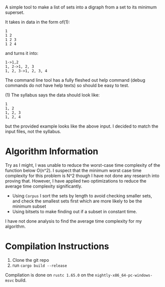 A simple tool to make a list of sets into a digraph from a set to its minimum superset. 

It takes in data in the form of(1):
```
1
1 2
1 2 3
1 2 4
```

and turns it into:
```
1->1,2
1, 2->1, 2, 3
1, 2, 3->1, 2, 3, 4
```
The command line tool has a fully fleshed out help command (debug commands do not have help texts) so should be easy to test.

(1) The syllabus says the data should look like:
```
1
1, 2
1, 2, 3
1, 2, 4
```
but the provided example looks like the above input. I decided to match the input files, not the syllabus.

# Algorithm Information
Try as I might, I was unable to reduce the worst-case time complexity of the function below O(n^2). I suspect that the minimum
worst case time complexity for this problem is N^2 though I have not done any research into proving that.
However, I have applied two optimizations to reduce the average time complexity significantly.

- Using `Corpus` I sort the sets by length to avoid checking smaller sets, and check the smallest sets first which 
are more likely to be the minimum subset
- Using bitsets to make finding out if a subset in constant time.

I have not done analysis to find the average time complexity for my algorithm.

# Compilation Instructions
1. Clone the git repo
2. run `cargo build --release`

Compilation is done on `rustc 1.65.0` on the `nightly-x86_64-pc-windows-msvc` build.